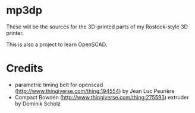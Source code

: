 # mp3dp
These will be the sources for the 3D-printed parts of my Rostock-style 3D printer.

This is also a project to learn OpenSCAD.

# Credits
 * parametric timing belt for openscad (http://www.thingiverse.com/thing:194554) by Jean Luc Peurière
 * Compact Bowden (http://www.thingiverse.com/thing:275593) extruder by Dominik Scholz

